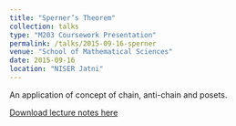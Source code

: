 ```yaml
---
title: "Sperner’s Theorem"
collection: talks
type: "M203 Coursework Presentation"
permalink: /talks/2015-09-16-sperner
venue: "School of Mathematical Sciences"
date: 2015-09-16
location: "NISER Jatni"
---
```


An application of concept of chain, anti-chain and posets.

[Download lecture notes here](http://gkorpal.github.io/files/sperner.pdf)
